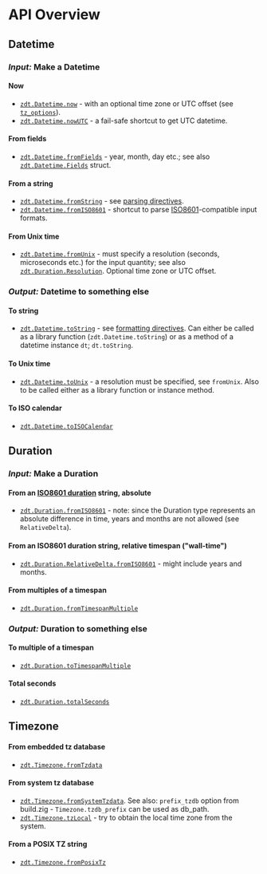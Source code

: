 # API Overview

## Datetime

### _Input:_ Make a Datetime

#### Now

- [`zdt.Datetime.now`](https://fobersteiner.codeberg.page/#zdt.Datetime.now) - with an optional time zone or UTC offset (see [`tz_options`](https://fobersteiner.codeberg.page/#zdt.Datetime.tz_options)).
- [`zdt.Datetime.nowUTC`](https://fobersteiner.codeberg.page/#zdt.Datetime.nowUTC) - a fail-safe shortcut to get UTC datetime.

#### From fields

- [`zdt.Datetime.fromFields`](https://fobersteiner.codeberg.page/#zdt.Datetime.fromFields) - year, month, day etc.; see also [`zdt.Datetime.Fields`](https://fobersteiner.codeberg.page/#zdt.Datetime.Fields) struct.

#### From a string

- [`zdt.Datetime.fromString`](https://fobersteiner.codeberg.page/#zdt.Datetime.fromString) - see [parsing directives](https://github.com/FObersteiner/zdt/wiki/String-parsing-and-formatting-directives).
- [`zdt.Datetime.fromISO8601`](https://fobersteiner.codeberg.page/#zdt.Datetime.fromISO8601) - shortcut to parse [ISO8601](https://en.wikipedia.org/wiki/ISO_8601)-compatible input formats.

#### From Unix time

- [`zdt.Datetime.fromUnix`](https://fobersteiner.codeberg.page/#zdt.Datetime.fromUnix) - must specify a resolution (seconds, microseconds etc.) for the input quantity; see also [`zdt.Duration.Resolution`](https://fobersteiner.codeberg.page/#zdt.Duration.Resolution). Optional  time zone or UTC offset.

### _Output:_ Datetime to something else

#### To string

- [`zdt.Datetime.toString`](https://fobersteiner.codeberg.page/#zdt.Datetime.toString) - see [formatting directives](https://github.com/FObersteiner/zdt/wiki/String-parsing-and-formatting-directives). Can either be called as a library function (`zdt.Datetime.toString`) or as a method of a datetime instance `dt`; `dt.toString`.

#### To Unix time

- [`zdt.Datetime.toUnix`](https://fobersteiner.codeberg.page/#zdt.Datetime.toUnix) - a resolution must be specified, see `fromUnix`. Also to be called either as a library function or instance method.

#### To ISO calendar

- [`zdt.Datetime.toISOCalendar`](https://fobersteiner.codeberg.page/#zdt.Datetime.toISOCalendar)

## Duration

### _Input:_ Make a Duration

#### From an [ISO8601 duration](https://en.wikipedia.org/wiki/ISO_8601#Durations) string, absolute

- [`zdt.Duration.fromISO8601`](https://fobersteiner.codeberg.page/#zdt.Duration.fromISO8601) - note: since the Duration type represents an absolute difference in time, years and months are not allowed (see `RelativeDelta`).

#### From an ISO8601 duration string, relative timespan ("wall-time")

- [`zdt.Duration.RelativeDelta.fromISO8601`](https://fobersteiner.codeberg.page/#zdt.Duration.RelativeDelta.fromISO8601) - might include years and months.

#### From multiples of a timespan

- [`zdt.Duration.fromTimespanMultiple`](https://fobersteiner.codeberg.page/#zdt.Duration.fromTimespanMultiple)

### _Output:_ Duration to something else

#### To multiple of a timespan

- [`zdt.Duration.toTimespanMultiple`](https://fobersteiner.codeberg.page/#zdt.Duration.toTimespanMultiple)

#### Total seconds

- [`zdt.Duration.totalSeconds`](https://fobersteiner.codeberg.page/#zdt.Duration.totalSeconds)

## Timezone

#### From embedded tz database

- [`zdt.Timezone.fromTzdata`](https://fobersteiner.codeberg.page/#zdt.Timezone.fromTzdata)

#### From system tz database

- [`zdt.Timezone.fromSystemTzdata`](https://fobersteiner.codeberg.page/#zdt.Timezone.fromSystemTzdata). See also: `prefix_tzdb` option from build.zig - `Timezone.tzdb_prefix` can be used as db_path.
- [`zdt.Timezone.tzLocal`](https://fobersteiner.codeberg.page/#zdt.Timezone.tzLocal) - try to obtain the local time zone from the system.

#### From a POSIX TZ string

- [`zdt.Timezone.fromPosixTz`](https://fobersteiner.codeberg.page/#zdt.Timezone.fromPosixTz)
